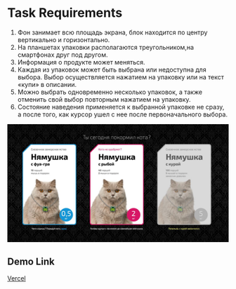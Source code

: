 # Task Requirements

1. Фон занимает всю площадь экрана, блок находится по центру вертикально и горизонтально.
1. На планшетах упаковки располагаются треугольником,на смартфонах друг под другом.
1. Информация о продукте может меняться.
1. Каждая из упаковок может быть выбрана или недоступна для выбора. Выбор осуществляется нажатием на упаковку или на текст «купи» в описании.
1. Можно выбрать одновременно несколько упаковок, а также отменить свой выбор повторным нажатием на упаковку.
1. Состояние наведения применяется к выбранной упаковке не сразу, а после того, как курсор ушел с нее после первоначального выбора.

![Screenshot](/src/assets/images/2023-01-23%2015.17.01.jpg)

## Demo Link

[Vercel](https://funbox-test-task-five.vercel.app)
